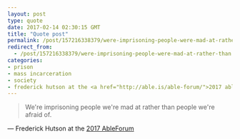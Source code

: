 ```yaml
---
layout: post
type: quote
date: 2017-02-14 02:30:15 GMT
title: "Quote post"
permalink: /post/157216338379/were-imprisoning-people-were-mad-at-rather-than
redirect_from: 
  - /post/157216338379/were-imprisoning-people-were-mad-at-rather-than
categories:
- prison
- mass incarceration
- society
- frederick hutson at the <a href="http://able.is/able-forum/">2017 ableforum</a>
---
```

<blockquote>We're imprisoning people we're mad at rather than people we're afraid of.</blockquote>

 — Frederick Hutson at the <a href="http://able.is/able-forum/">2017 AbleForum</a>
